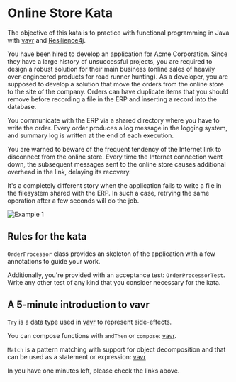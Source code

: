 # Online Store Kata

The objective of this kata is to practice with functional programming in Java with [vavr](http://www.vavr.io/) and [Resilience4j](http://resilience4j.github.io/resilience4j/).

You have been hired to develop an application for Acme Corporation. Since they have a large history of unsuccessful projects, you are required to design a robust solution for their main business (online sales of heavily over-engineered products for road runner hunting). As a developer, you are supposed to develop a solution that move the orders from the online store to the site of the company. Orders can have duplicate items that you should remove before recording a file in the ERP and inserting a record into the database.

You communicate with the ERP via a shared directory where you have to write the order. Every order produces a log message in the logging system, and summary log is written at the end of each execution.

You are warned to beware of the frequent tendency of the Internet link to disconnect from the online store. Every time the Internet connection went down, the subsequent messages sent to the online store causes additional overhead in the link, delaying its recovery.

It's a completely different story when the application fails to write a file in the filesystem shared with the ERP. In such a case, retrying the same operation after a few seconds will do the job.

![Example 1](https://raw.githubusercontent.com/etorres/online-store-kata-vavr/master/images/online-store.png "Example 1")

## Rules for the kata

`OrderProcessor` class provides an skeleton of the application with a few annotations to guide your work.

Additionally, you're provided with an acceptance test: `OrderProcessorTest`. Write any other test of any kind that you consider necessary for the kata.

## A 5-minute introduction to vavr

`Try` is a data type used in [vavr](http://www.vavr.io/vavr-docs/#_side_effects) to represent side-effects.

You can compose functions with `andThen` or `compose`: [vavr](http://www.vavr.io/vavr-docs/#_composition).

`Match` is a pattern matching with support for object decomposition and that can be used as a statement or expression: [vavr](http://www.vavr.io/vavr-docs/#_pattern_matching)

In you have one minutes left, please check the links above.
